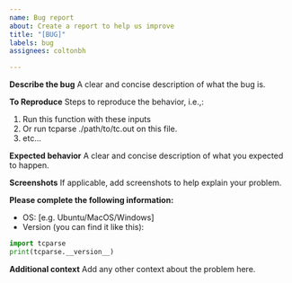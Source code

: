 ```yaml
---
name: Bug report
about: Create a report to help us improve
title: "[BUG]"
labels: bug
assignees: coltonbh

---
```


**Describe the bug**
A clear and concise description of what the bug is.

**To Reproduce**
Steps to reproduce the behavior, i.e.,:
1. Run this function with these inputs
2. Or run tcparse ./path/to/tc.out on this file.
3. etc...

**Expected behavior**
A clear and concise description of what you expected to happen.

**Screenshots**
If applicable, add screenshots to help explain your problem.

**Please complete the following information:**
 - OS: [e.g. Ubuntu/MacOS/Windows]
 - Version (you can find it like this):
```py
import tcparse
print(tcparse.__version__)
```

**Additional context**
Add any other context about the problem here.

